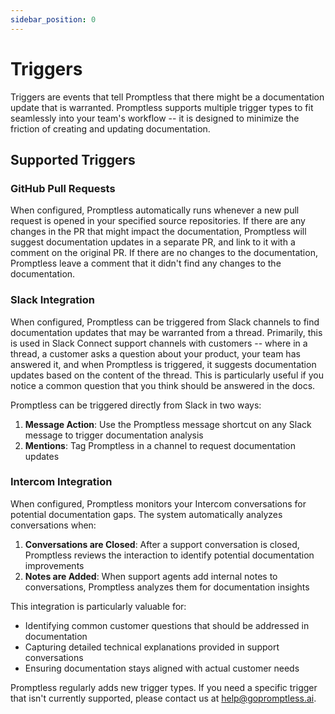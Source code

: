 ```yaml
---
sidebar_position: 0
---
```


# Triggers

Triggers are events that tell Promptless that there might be a documentation update that is warranted. Promptless supports multiple trigger types to fit seamlessly into your team's workflow -- it is designed to minimize the friction of creating and updating documentation.

## Supported Triggers

### GitHub Pull Requests

When configured, Promptless automatically runs whenever a new pull request is opened in your specified source repositories. If there are any changes in the PR that might impact the documentation, Promptless will suggest documentation updates in a separate PR, and link to it with a comment on the original PR. If there are no changes to the documentation, Promptless leave a comment that it didn't find any changes to the documentation.

### Slack Integration

When configured, Promptless can be triggered from Slack channels to find documentation updates that may be warranted from a thread. Primarily, this is used in Slack Connect support channels with customers -- where in a thread, a customer asks a question about your product, your team has answered it, and when Promptless is triggered, it suggests documentation updates based on the content of the thread. This is particularly useful if you notice a common question that you think should be answered in the docs. 

Promptless can be triggered directly from Slack in two ways:

1. **Message Action**: Use the Promptless message shortcut on any Slack message to trigger documentation analysis
2. **Mentions**: Tag Promptless in a channel to request documentation updates

### Intercom Integration

When configured, Promptless monitors your Intercom conversations for potential documentation gaps. The system automatically analyzes conversations when:

1. **Conversations are Closed**: After a support conversation is closed, Promptless reviews the interaction to identify potential documentation improvements
2. **Notes are Added**: When support agents add internal notes to conversations, Promptless analyzes them for documentation insights

This integration is particularly valuable for:
- Identifying common customer questions that should be addressed in documentation
- Capturing detailed technical explanations provided in support conversations
- Ensuring documentation stays aligned with actual customer needs

Promptless regularly adds new trigger types. If you need a specific trigger that isn't currently supported, please contact us at [help@gopromptless.ai](mailto:help@gopromptless.ai).